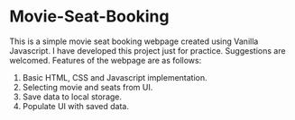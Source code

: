 # Movie-Seat-Booking

This is a simple movie seat booking webpage created using Vanilla Javascript. I have developed this project just for practice. Suggestions are welcomed. Features of the webpage are as follows: 

1. Basic HTML, CSS and Javascript implementation.
2. Selecting movie and seats from UI.
3. Save data to local storage.
4. Populate UI with saved data.
